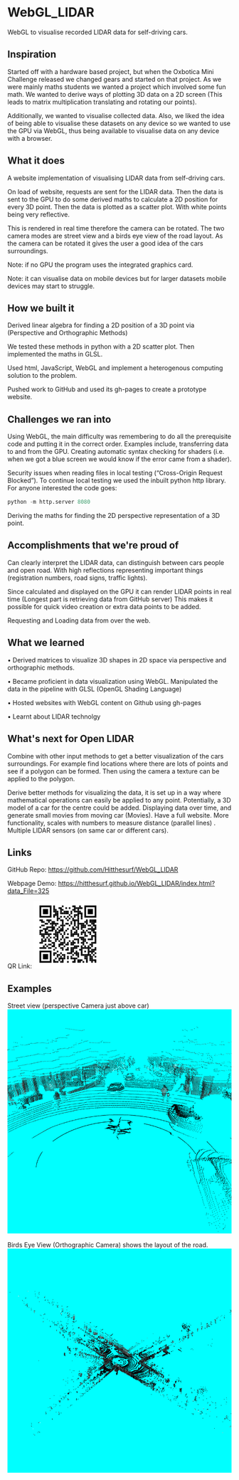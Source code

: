 # WebGL_LIDAR
WebGL to visualise recorded LIDAR data for self-driving cars.
## Inspiration
 Started off with a hardware based project, but when the Oxbotica Mini Challenge released we changed gears and started on that project. As we were mainly maths students we wanted a project which involved some fun math. We wanted to derive ways of plotting 3D data on a 2D screen (This leads to matrix multiplication translating and rotating our points).

Additionally, we wanted to visualise collected data. Also, we liked the idea of being able to visualise these datasets on any device so we wanted to use the GPU via WebGL, thus being available to visualise data on any device with a browser. 

## What it does
A website implementation of visualising LIDAR data from self-driving cars. 

On load of website, requests are sent for the LIDAR data. Then the data is sent to the GPU to do some derived maths to calculate a 2D position for every 3D point. Then the data is plotted as a scatter plot. With white points being very reflective.

This is rendered in real time therefore the camera can be rotated. The two camera modes are street view and a birds eye view of the road layout. As the camera can be rotated it gives the user a good idea of the cars surroundings. 

Note: if no GPU the program uses the integrated graphics card.

Note: it can visualise data on mobile devices but for larger datasets mobile devices may start to struggle.

## How we built it

Derived linear algebra for finding a 2D position of a 3D point via (Perspective and Orthographic Methods)

We tested these methods in python with a 2D scatter plot. Then implemented the maths in GLSL.

Used html, JavaScript, WebGL and  implement a heterogenous computing solution to the problem. 

Pushed work to GitHub and used its gh-pages to create a prototype website.

## Challenges we ran into

Using WebGL, the main difficulty was remembering to do all the prerequisite code and putting it in the correct order. Examples include, transferring data to and from the GPU. Creating automatic syntax checking for shaders (i.e. when we got a blue screen we would know if the error came from a shader). 

Security issues when reading files in local testing (“Cross-Origin Request Blocked”). To continue local testing we used the inbuilt python http library. For anyone interested the code goes:
```python
python -m http.server 8080
```

Deriving the maths for finding the 2D perspective representation of a 3D point.


## Accomplishments that we're proud of

Can clearly interpret the LIDAR data, can distinguish between cars people and open road. With high reflections representing important things (registration numbers, road signs, traffic lights).

Since calculated and displayed on the GPU it can render LIDAR points in real time (Longest part is retrieving data from GitHub server) This makes it possible for quick video creation or extra data points to be added.

Requesting and Loading data from over the web.
## What we learned

•	Derived matrices to visualize 3D shapes in 2D space via perspective and orthographic methods.

•	Became proficient in data visualization using WebGL. Manipulated the data in the pipeline with GLSL (OpenGL Shading Language)

•	Hosted websites with WebGL content on Github using gh-pages

•	Learnt about LIDAR technolgy


## What's next for Open LIDAR
Combine with other input methods to get a better visualization of the cars surroundings. For example find locations where there are lots of points and see if a polygon can be formed. Then using the camera a texture can be applied to the polygon.

Derive better methods for visualizing the data, it is set up in a way where mathematical operations can easily be applied to any point. 
Potentially, a 3D model of a car for the centre could be added.
Displaying data over time, and generate small movies from moving car (Movies).
Have a full website.
More functionality, scales with numbers to measure distance (parallel lines) .
Multiple LIDAR sensors (on same car or different cars).

## Links
GitHub Repo:  https://github.com/Hitthesurf/WebGL_LIDAR

Webpage Demo: https://hitthesurf.github.io/WebGL_LIDAR/index.html?data_File=325

QR Link:
![Alt Text]( https://raw.githubusercontent.com/Hitthesurf/WebGL_LIDAR/main/Pictures/QR_Code.png?raw=true)

## Examples
Street view (perspective Camera just above car)
![Alt Text]( https://raw.githubusercontent.com/Hitthesurf/WebGL_LIDAR/main/Pictures/LIDAR_Street_View.png?raw=true)


Birds Eye View (Orthographic Camera) shows the layout of the road.
![Alt Text]( https://raw.githubusercontent.com/Hitthesurf/WebGL_LIDAR/main/Pictures/LIDAR_Birds_View.png?raw=true)

